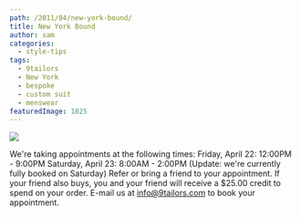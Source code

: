 ```yaml
---
path: /2011/04/new-york-bound/
title: New York Bound
author: sam
categories: 
  - style-tips
tags: 
  - 9tailors
  - New York
  - bespoke
  - custom suit
  - menswear
featuredImage: 1825
---
```

[![](http://2.bp.blogspot.com/-xVOHLZL1GlQ/TacE1isu9zI/AAAAAAAAI7A/gLGq-gifby4/s400/newyork_201104.jpg)](http://2.bp.blogspot.com/-xVOHLZL1GlQ/TacE1isu9zI/AAAAAAAAI7A/gLGq-gifby4/s1600/newyork_201104.jpg)

We're taking appointments at the following times: Friday, April 22: 12:00PM - 9:00PM Saturday, April 23: 8:00AM - 2:00PM (Update: we're currently fully booked on Saturday) Refer or bring a friend to your appointment. If your friend also buys, you and your friend will receive a $25.00 credit to spend on your order. E-mail us at [info@9tailors.com](mailto:info@9tailors.com) to book your appointment.